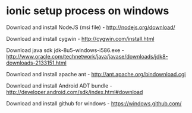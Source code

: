 ionic setup process on windows
================

Download and install NodeJS (msi file) - http://nodejs.org/download/

Download and install cygwin - http://cygwin.com/install.html

Download java sdk jdk-8u5-windows-i586.exe - http://www.oracle.com/technetwork/java/javase/downloads/jdk8-downloads-2133151.html

Download and install apache ant - http://ant.apache.org/bindownload.cgi

Download and install Android ADT bundle - http://developer.android.com/sdk/index.html#download

Download and install github for windows - https://windows.github.com/
